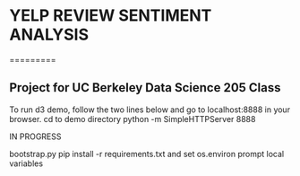 # YELP REVIEW SENTIMENT ANALYSIS
=========

Project for UC Berkeley Data Science 205 Class
----
To run d3 demo, follow the two lines below and go to localhost:8888 in your browser.
cd to demo directory
python -m SimpleHTTPServer 8888

IN PROGRESS

bootstrap.py pip install -r requirements.txt and set os.environ prompt local variables